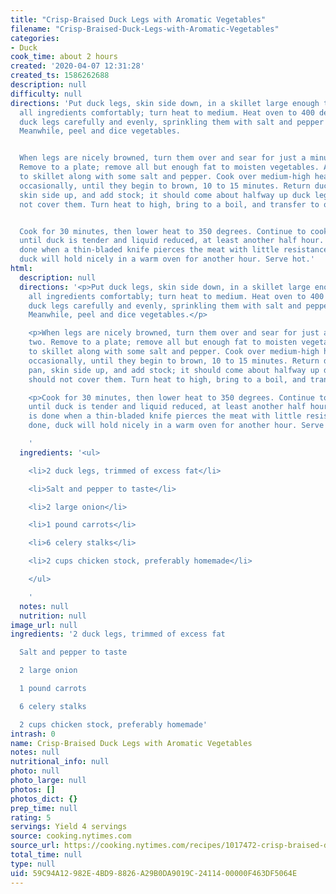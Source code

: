 ```yaml
---
title: "Crisp-Braised Duck Legs with Aromatic Vegetables"
filename: "Crisp-Braised-Duck-Legs-with-Aromatic-Vegetables"
categories:
- Duck
cook_time: about 2 hours
created: '2020-04-07 12:31:28'
created_ts: 1586262688
description: null
difficulty: null
directions: 'Put duck legs, skin side down, in a skillet large enough to accommodate
  all ingredients comfortably; turn heat to medium. Heat oven to 400 degrees. Brown
  duck legs carefully and evenly, sprinkling them with salt and pepper as they cook.
  Meanwhile, peel and dice vegetables.


  When legs are nicely browned, turn them over and sear for just a minute or two.
  Remove to a plate; remove all but enough fat to moisten vegetables. Add vegetables
  to skillet along with some salt and pepper. Cook over medium-high heat, stirring
  occasionally, until they begin to brown, 10 to 15 minutes. Return duck legs to pan,
  skin side up, and add stock; it should come about halfway up duck legs but should
  not cover them. Turn heat to high, bring to a boil, and transfer to oven.


  Cook for 30 minutes, then lower heat to 350 degrees. Continue to cook, undisturbed,
  until duck is tender and liquid reduced, at least another half hour. The duck is
  done when a thin-bladed knife pierces the meat with little resistance. When done,
  duck will hold nicely in a warm oven for another hour. Serve hot.'
html:
  description: null
  directions: '<p>Put duck legs, skin side down, in a skillet large enough to accommodate
    all ingredients comfortably; turn heat to medium. Heat oven to 400 degrees. Brown
    duck legs carefully and evenly, sprinkling them with salt and pepper as they cook.
    Meanwhile, peel and dice vegetables.</p>

    <p>When legs are nicely browned, turn them over and sear for just a minute or
    two. Remove to a plate; remove all but enough fat to moisten vegetables. Add vegetables
    to skillet along with some salt and pepper. Cook over medium-high heat, stirring
    occasionally, until they begin to brown, 10 to 15 minutes. Return duck legs to
    pan, skin side up, and add stock; it should come about halfway up duck legs but
    should not cover them. Turn heat to high, bring to a boil, and transfer to oven.</p>

    <p>Cook for 30 minutes, then lower heat to 350 degrees. Continue to cook, undisturbed,
    until duck is tender and liquid reduced, at least another half hour. The duck
    is done when a thin-bladed knife pierces the meat with little resistance. When
    done, duck will hold nicely in a warm oven for another hour. Serve hot.</p>

    '
  ingredients: '<ul>

    <li>2 duck legs, trimmed of excess fat</li>

    <li>Salt and pepper to taste</li>

    <li>2 large onion</li>

    <li>1 pound carrots</li>

    <li>6 celery stalks</li>

    <li>2 cups chicken stock, preferably homemade</li>

    </ul>

    '
  notes: null
  nutrition: null
image_url: null
ingredients: '2 duck legs, trimmed of excess fat

  Salt and pepper to taste

  2 large onion

  1 pound carrots

  6 celery stalks

  2 cups chicken stock, preferably homemade'
intrash: 0
name: Crisp-Braised Duck Legs with Aromatic Vegetables
notes: null
nutritional_info: null
photo: null
photo_large: null
photos: []
photos_dict: {}
prep_time: null
rating: 5
servings: Yield 4 servings
source: cooking.nytimes.com
source_url: https://cooking.nytimes.com/recipes/1017472-crisp-braised-duck-legs-with-aromatic-vegetables?action=click&module=Global%20Search%20Recipe%20Card&pgType=search&rank=1
total_time: null
type: null
uid: 59C94A12-982E-4BD9-8826-A29B0DA9019C-24114-00000F463DF5064E
---
```

